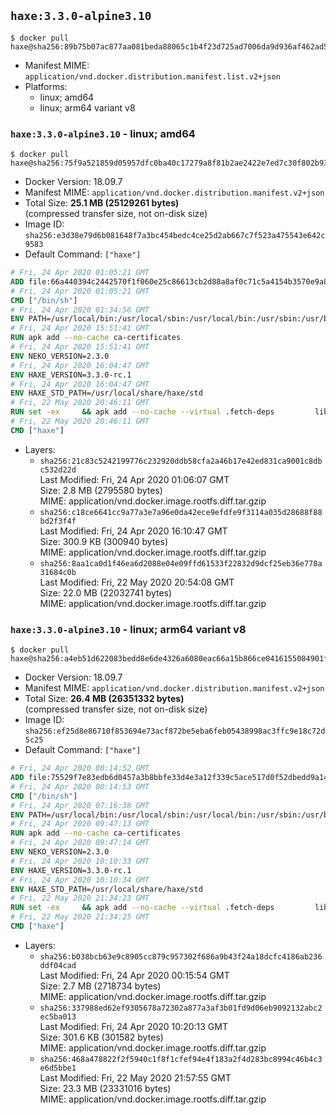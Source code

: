 ## `haxe:3.3.0-alpine3.10`

```console
$ docker pull haxe@sha256:89b75b07ac877aa081beda88065c1b4f23d725ad7006da9d936af462ad5b1573
```

-	Manifest MIME: `application/vnd.docker.distribution.manifest.list.v2+json`
-	Platforms:
	-	linux; amd64
	-	linux; arm64 variant v8

### `haxe:3.3.0-alpine3.10` - linux; amd64

```console
$ docker pull haxe@sha256:75f9a521859d05957dfc0ba40c17279a8f81b2ae2422e7ed7c30f802b939d6db
```

-	Docker Version: 18.09.7
-	Manifest MIME: `application/vnd.docker.distribution.manifest.v2+json`
-	Total Size: **25.1 MB (25129261 bytes)**  
	(compressed transfer size, not on-disk size)
-	Image ID: `sha256:e3d38e79d6b081648f7a3bc454bedc4ce25d2ab667c7f523a475543e642c9583`
-	Default Command: `["haxe"]`

```dockerfile
# Fri, 24 Apr 2020 01:05:21 GMT
ADD file:66a440394c2442570f1f060e25c86613cb2d88a8af0c71c5a4154b3570e9a805 in / 
# Fri, 24 Apr 2020 01:05:21 GMT
CMD ["/bin/sh"]
# Fri, 24 Apr 2020 01:34:56 GMT
ENV PATH=/usr/local/bin:/usr/local/sbin:/usr/local/bin:/usr/sbin:/usr/bin:/sbin:/bin
# Fri, 24 Apr 2020 15:51:41 GMT
RUN apk add --no-cache ca-certificates
# Fri, 24 Apr 2020 15:51:41 GMT
ENV NEKO_VERSION=2.3.0
# Fri, 24 Apr 2020 16:04:47 GMT
ENV HAXE_VERSION=3.3.0-rc.1
# Fri, 24 Apr 2020 16:04:47 GMT
ENV HAXE_STD_PATH=/usr/local/share/haxe/std
# Fri, 22 May 2020 20:46:11 GMT
RUN set -ex 	&& apk add --no-cache --virtual .fetch-deps 		libressl 		tar 		git 		&& wget -O neko.tar.gz "https://github.com/HaxeFoundation/neko/archive/v2-3-0/neko-2.3.0.tar.gz" 	&& echo "850e7e317bdaf24ed652efeff89c1cb21380ca19f20e68a296c84f6bad4ee995 *neko.tar.gz" | sha256sum -c - 	&& mkdir -p /usr/src/neko 	&& tar -xC /usr/src/neko --strip-components=1 -f neko.tar.gz 	&& rm neko.tar.gz 	&& apk add --no-cache --virtual .neko-build-deps 		apache2-dev 		cmake 		gc-dev 		gcc 		gtk+2.0-dev 		libc-dev 		linux-headers 		mariadb-dev 		mbedtls-dev 		ninja 		sqlite-dev 	&& cd /usr/src/neko 	&& cmake -GNinja -DNEKO_JIT_DISABLE=ON -DRELOCATABLE=OFF -DRUN_LDCONFIG=OFF . 	&& ninja 	&& ninja install 		&& git clone --recursive --depth 1 --branch 3.3.0-rc1 "https://github.com/HaxeFoundation/haxe.git" /usr/src/haxe 	&& cd /usr/src/haxe 	&& mkdir -p $HAXE_STD_PATH 	&& cp -r std/* $HAXE_STD_PATH 	&& apk add --no-cache --virtual .haxe-build-deps 		pcre-dev 		zlib-dev 		mbedtls-dev 		make 				ocaml 		camlp4 		ocaml-camlp4-dev 				&& OCAMLPARAM=safe-string=0,_ make all tools 		&& mkdir -p /usr/local/bin 	&& cp haxe haxelib /usr/local/bin 	&& mkdir -p /haxelib 	&& cd / && haxelib setup /haxelib 		&& runDeps="$( 		scanelf --needed --nobanner --recursive /usr/local 			| awk '{ gsub(/,/, "\nso:", $2); print "so:" $2 }' 			| sort -u 			| xargs -r apk info --installed 			| sort -u 	)" 	&& apk add --virtual .haxe-rundeps $runDeps 	&& apk del .fetch-deps .neko-build-deps .haxe-build-deps 		&& rm -rf /usr/src/neko /usr/src/haxe
# Fri, 22 May 2020 20:46:11 GMT
CMD ["haxe"]
```

-	Layers:
	-	`sha256:21c83c5242199776c232920ddb58cfa2a46b17e42ed831ca9001c8dbc532d22d`  
		Last Modified: Fri, 24 Apr 2020 01:06:07 GMT  
		Size: 2.8 MB (2795580 bytes)  
		MIME: application/vnd.docker.image.rootfs.diff.tar.gzip
	-	`sha256:c18ce6641cc9a77a3e7a96e0da42ece9efdfe9f3114a035d28688f88bd2f3f4f`  
		Last Modified: Fri, 24 Apr 2020 16:10:47 GMT  
		Size: 300.9 KB (300940 bytes)  
		MIME: application/vnd.docker.image.rootfs.diff.tar.gzip
	-	`sha256:8aa1ca0d1f46ea6d2088e04e09ffd61533f22832d9dcf25eb36e778a31684c0b`  
		Last Modified: Fri, 22 May 2020 20:54:08 GMT  
		Size: 22.0 MB (22032741 bytes)  
		MIME: application/vnd.docker.image.rootfs.diff.tar.gzip

### `haxe:3.3.0-alpine3.10` - linux; arm64 variant v8

```console
$ docker pull haxe@sha256:a4eb51d622083bedd8e6de4326a6080eac66a15b866ce0416155084901f37176
```

-	Docker Version: 18.09.7
-	Manifest MIME: `application/vnd.docker.distribution.manifest.v2+json`
-	Total Size: **26.4 MB (26351332 bytes)**  
	(compressed transfer size, not on-disk size)
-	Image ID: `sha256:ef25d8e86710f853694e73acf872be5eba6feb05438998ac3ffc9e18c72d5c25`
-	Default Command: `["haxe"]`

```dockerfile
# Fri, 24 Apr 2020 00:14:52 GMT
ADD file:75529f7e83edb6d0457a3b8bbfe33d4e3a12f339c5ace517d0f52dbedd9a146b in / 
# Fri, 24 Apr 2020 00:14:53 GMT
CMD ["/bin/sh"]
# Fri, 24 Apr 2020 07:16:38 GMT
ENV PATH=/usr/local/bin:/usr/local/sbin:/usr/local/bin:/usr/sbin:/usr/bin:/sbin:/bin
# Fri, 24 Apr 2020 09:47:13 GMT
RUN apk add --no-cache ca-certificates
# Fri, 24 Apr 2020 09:47:14 GMT
ENV NEKO_VERSION=2.3.0
# Fri, 24 Apr 2020 10:10:33 GMT
ENV HAXE_VERSION=3.3.0-rc.1
# Fri, 24 Apr 2020 10:10:34 GMT
ENV HAXE_STD_PATH=/usr/local/share/haxe/std
# Fri, 22 May 2020 21:34:23 GMT
RUN set -ex 	&& apk add --no-cache --virtual .fetch-deps 		libressl 		tar 		git 		&& wget -O neko.tar.gz "https://github.com/HaxeFoundation/neko/archive/v2-3-0/neko-2.3.0.tar.gz" 	&& echo "850e7e317bdaf24ed652efeff89c1cb21380ca19f20e68a296c84f6bad4ee995 *neko.tar.gz" | sha256sum -c - 	&& mkdir -p /usr/src/neko 	&& tar -xC /usr/src/neko --strip-components=1 -f neko.tar.gz 	&& rm neko.tar.gz 	&& apk add --no-cache --virtual .neko-build-deps 		apache2-dev 		cmake 		gc-dev 		gcc 		gtk+2.0-dev 		libc-dev 		linux-headers 		mariadb-dev 		mbedtls-dev 		ninja 		sqlite-dev 	&& cd /usr/src/neko 	&& cmake -GNinja -DNEKO_JIT_DISABLE=ON -DRELOCATABLE=OFF -DRUN_LDCONFIG=OFF . 	&& ninja 	&& ninja install 		&& git clone --recursive --depth 1 --branch 3.3.0-rc1 "https://github.com/HaxeFoundation/haxe.git" /usr/src/haxe 	&& cd /usr/src/haxe 	&& mkdir -p $HAXE_STD_PATH 	&& cp -r std/* $HAXE_STD_PATH 	&& apk add --no-cache --virtual .haxe-build-deps 		pcre-dev 		zlib-dev 		mbedtls-dev 		make 				ocaml 		camlp4 		ocaml-camlp4-dev 				&& OCAMLPARAM=safe-string=0,_ make all tools 		&& mkdir -p /usr/local/bin 	&& cp haxe haxelib /usr/local/bin 	&& mkdir -p /haxelib 	&& cd / && haxelib setup /haxelib 		&& runDeps="$( 		scanelf --needed --nobanner --recursive /usr/local 			| awk '{ gsub(/,/, "\nso:", $2); print "so:" $2 }' 			| sort -u 			| xargs -r apk info --installed 			| sort -u 	)" 	&& apk add --virtual .haxe-rundeps $runDeps 	&& apk del .fetch-deps .neko-build-deps .haxe-build-deps 		&& rm -rf /usr/src/neko /usr/src/haxe
# Fri, 22 May 2020 21:34:25 GMT
CMD ["haxe"]
```

-	Layers:
	-	`sha256:b038bcb63e9c8905cc879c957302f686a9b43f24a18dcfc4186ab236ddf04cad`  
		Last Modified: Fri, 24 Apr 2020 00:15:54 GMT  
		Size: 2.7 MB (2718734 bytes)  
		MIME: application/vnd.docker.image.rootfs.diff.tar.gzip
	-	`sha256:337988ed62ef9305678a72302a877a3af3b01fd9d06eb9092132abc2ec5ba013`  
		Last Modified: Fri, 24 Apr 2020 10:20:13 GMT  
		Size: 301.6 KB (301582 bytes)  
		MIME: application/vnd.docker.image.rootfs.diff.tar.gzip
	-	`sha256:468a478822f2f5940c1f8f1cfef94e4f183a2f4d283bc8994c46b4c3e6d5bbe1`  
		Last Modified: Fri, 22 May 2020 21:57:55 GMT  
		Size: 23.3 MB (23331016 bytes)  
		MIME: application/vnd.docker.image.rootfs.diff.tar.gzip
